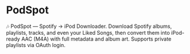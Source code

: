 # PodSpot
🎶 PodSpot — Spotify → iPod Downloader. Download Spotify albums, playlists, tracks, and even your Liked Songs, then convert them into iPod-ready AAC (M4A) with full metadata and album art. Supports private playlists via OAuth login.
